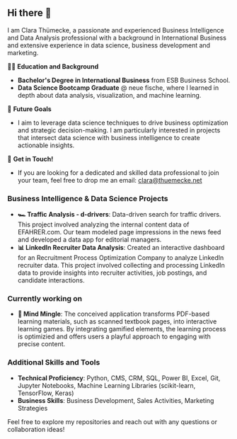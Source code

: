 ## Hi there 👋
I am Clara Thümecke, a passionate and experienced Business Intelligence and Data Analysis professional with a background in International Business and extensive experience in data science, business development and marketing.

👩‍🎓 **Education and Background**
- **Bachelor's Degree in International Business** from ESB Business School.
- **Data Science Bootcamp Graduate** @ neue fische, where I learned in depth about data analysis, visualization, and machine learning.

👯 **Future Goals**
- I aim to leverage data science techniques to drive business optimization and strategic decision-making. I am particularly interested in projects that intersect data science with business intelligence to create actionable insights.

📨 **Get in Touch!**
- If you are looking for a dedicated and skilled data professional to join your team, feel free to drop me an email: clara@thuemecke.net

### Business Intelligence & Data Science Projects
- **🏎️ Traffic Analysis - d-drivers**: Data-driven search for traffic drivers. This project involved analyzing the internal content data of EFAHRER.com. Our team modeled page impressions in the news feed and developed a data app for editorial managers.
- **📊 LinkedIn Recruiter Data Analysis**: Created an interactive dashboard for an Recruitment Process Optimization Company to analyze LinkedIn recruiter data. This project involved collecting and processing LinkedIn data to provide insights into recruiter activities, job postings, and candidate interactions.

### Currently working on
- **🧩 Mind Mingle**: The conceived application transforms PDF-based learning materials, such as scanned textbook pages, into interactive learning games. By integrating gamified elements, the learning process is optimizied and offers users a playful approach to engaging with precise content.

### Additional Skills and Tools
- **Technical Proficiency**: Python, CMS, CRM, SQL, Power BI, Excel, Git, Jupyter Notebooks, Machine Learning Libraries (scikit-learn, TensorFlow, Keras)
- **Business Skills**: Business Development, Sales Activities, Marketing Strategies

Feel free to explore my repositories and reach out with any questions or collaboration ideas!

